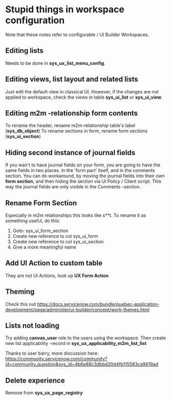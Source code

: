 # Stupid things in workspace configuration 

Note that these notes refer to configurable / UI Builder Workspaces.

## Editing lists

Needs to be done in **sys_ux_list_menu_config**.

## Editing views, list layout and related lists

Just edit the default view in classical UI. However, if the changes are not applied to workspace, check the views in table **sys_ui_list** or **sys_ui_view**.

## Editing m2m -relationship form contents

To rename the header, rename m2m-relationship table's label (**sys_db_object**)
To rename sections in form, rename form sections (**sys_ui_section**)

## Hiding second instance of journal fields

If you wan't to have journal fields on your form, you are going to have the same fields in two places. In the 'form part' itself, and in the comments section. You can do workaround, by moving the journal fields into their own __form section__, and then hiding the section via UI Policy / Client script. This way the journal fields are only visible in the Comments -section. 

## Rename Form Section
Especially in m2m relationships this looks like s**t. To rename it as something useful, do this:

1. Goto: sys_ui_form_section
2. Create new reference to col sys_ui_form
3. Create new reference to col sys_ui_section
4. Give a more meaningful name

## Add UI Action to custom table

They are not UI Actions, look up **UX Form Action**

## Theming

Check this out
https://docs.servicenow.com/bundle/quebec-application-development/page/administer/ui-builder/concept/work-themes.html 

## Lists not loading

Try adding **canvas_user** role to the users using the workspace. Then create new list applicability -record in **sys_ux_applicability_m2m_list_list**

Thanks to user barry, more discussion here:
https://community.servicenow.com/community?id=community_question&sys_id=4b6e88c3dbbd30d4fb115583ca9619ad 


## Delete experience

Remove from **sys_ux_page_registry**